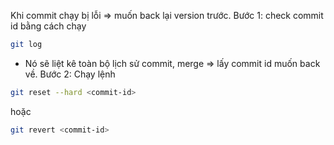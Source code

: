 Khi commit chạy bị lỗi => muốn back lại version trước.
Bước 1: check commit id bằng cách chạy
```sh
git log
```
- Nó sẽ liệt kê toàn bộ lịch sử commit, merge => lấy commit id muốn back về.
Bước 2: Chạy lệnh
```sh
git reset --hard <commit-id> 
```
hoặc
```sh
git revert <commit-id>
```